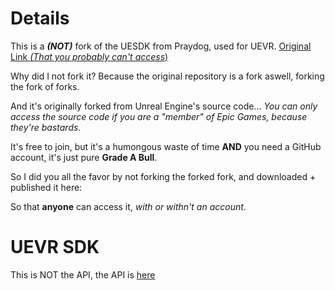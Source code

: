 # Details

This is a ***(NOT)*** fork of the UESDK from Praydog, used for UEVR. [Original Link *(That you probably can't access*)](https://github.com/praydog/UESDK)

Why did I not fork it? 
Because the original repository is a fork aswell, forking the fork of forks. 

And it's originally forked from Unreal Engine's source code... 
*You can only access the source code if you are a "member" of Epic Games, because they're bastards.*

It's free to join, but it's a humongous waste of time **AND** you need a GitHub account, it's just pure **Grade A Bull**.

So I did you all the favor by not forking the forked fork, and downloaded + published it here:

So that **anyone** can access it, *with or withn't an account*.

# UEVR SDK

This is NOT the API, the API is [here](https://github.com/Aeyth8/UEFL/tree/master/include/uevr)
